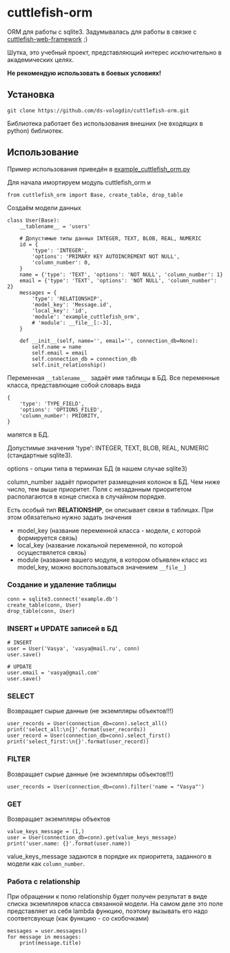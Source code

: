# cuttlefish-orm
ORM для работы с sqlite3. Задумывалась для работы в связке с [cuttlefish-web-framework](https://github.com/ds-vologdin/cuttlefish-web-framework) ;)

Шутка, это учебный проект, представляющий интерес исключительно в академических целях.

**Не рекомендую использовать в боевых условиях!**

## Установка
```
git clone https://github.com/ds-vologdin/cuttlefish-orm.git
```
Библиотека работает без использования внешних (не входящих в python) библиотек.

## Использование
Пример использования приведён в [example_cuttlefish_orm.py](https://github.com/ds-vologdin/cuttlefish-orm/blob/master/example_cuttlefish_orm.py)

Для начала имортируем модуль cuttlefish_orm и 
```
from cuttlefish_orm import Base, create_table, drop_table
```

Создаём модели данных
```
class User(Base):
    __tablename__ = 'users'

    # Допустимые типы данных INTEGER, TEXT, BLOB, REAL, NUMERIC
    id = {
        'type': 'INTEGER',
        'options': 'PRIMARY KEY AUTOINCREMENT NOT NULL',
        'column_number': 0,
    }
    name = {'type': 'TEXT', 'options': 'NOT NULL', 'column_number': 1}
    email = {'type': 'TEXT', 'options': 'NOT NULL', 'column_number': 2}
    messages = {
        'type': 'RELATIONSHIP',
        'model_key': 'Message.id',
        'local_key': 'id',
        'module': 'example_cuttlefish_orm',
        # 'module': __file__[:-3],
    }

    def __init__(self, name='', email='', connection_db=None):
        self.name = name
        self.email = email
        self.connection_db = connection_db
        self.init_relationship()
```
Переменная ```__tablename__ ``` задаёт имя таблицы в БД.
Все переменные класса, представлющие собой словарь вида
```
{
    'type': 'TYPE_FIELD',
    'options': 'OPTIONS_FILED',
    'column_number': PRIORITY,
}
```
мапятся в БД.

Допустимые значения 'type': INTEGER, TEXT, BLOB, REAL, NUMERIC (стандартные sqlite3).

options - опции типа в терминах БД (в нашем случае sqlite3)

column_number задаёт приоритет размещения колонок в БД. Чем ниже число, тем выше приоритет. Поля с незаданным приоритетом располагаются в конце списка в случайном порядке.

Есть особый тип **RELATIONSHIP**, он описывает связи в таблицах. При этом обязательно нужно задать значения

 - model_key (название переменной класса - модели, с которой формируется связь)
 - local_key (название локальной переменной, по которой осуществялется связь)
 - module (название вашего модуля, в котором объявлен класс из model_key, можно воспользоваться значением ```__file__```)

### Создание и удаление таблицы
```
conn = sqlite3.connect('example.db')
create_table(conn, User)
drop_table(conn, User)
```
### INSERT и UPDATE записей в БД
```
# INSERT
user = User('Vasya', 'vasya@mail.ru', conn)
user.save()

# UPDATE
user.email = 'vasya@gmail.com'
user.save()
```
### SELECT
Возвращает сырые данные (не экземпляры объектов!!!)
```
user_records = User(connection_db=conn).select_all()
print('select_all:\n{}'.format(user_records))
user_record = User(connection_db=conn).select_first()
print('select_first:\n{}'.format(user_record))
```
### FILTER
Возвращает сырые данные (не экземпляры объектов!!!)
```
user_records = User(connection_db=conn).filter('name = "Vasya"')
```
### GET
Возвращает экземпляры объектов
```
value_keys_message = (1,)
user = User(connection_db=conn).get(value_keys_message)
print('user.name: {}'.format(user.name))
```
value_keys_message задаются в порядке их приоритета, заданного в модели как ```column_number```.

### Работа с relationship
При обращении к полю relationship будет получен результат в виде списка экземпляров класса связанной модели. На самом деле это поле представляет из себя lambda функцию, поэтому вызывать его надо соответсвующе (как функцию - со скобочками)
```
messages = user.messages()
for message in messages:
    print(message.title)
```
